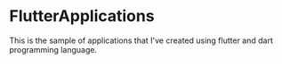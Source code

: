 # FlutterApplications
This is the sample of applications that I've created using flutter and dart programming language.
